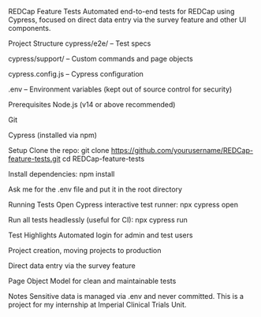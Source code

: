 REDCap Feature Tests
Automated end-to-end tests for REDCap using Cypress, focused on direct data entry via the survey feature and other UI components.

Project Structure
cypress/e2e/ – Test specs

cypress/support/ – Custom commands and page objects

cypress.config.js – Cypress configuration

.env – Environment variables (kept out of source control for security)

Prerequisites
Node.js (v14 or above recommended)

Git

Cypress (installed via npm)

Setup
Clone the repo:
git clone https://github.com/yourusername/REDCap-feature-tests.git
cd REDCap-feature-tests

Install dependencies:
npm install

Ask me for the .env file and put it in the root directory

Running Tests
Open Cypress interactive test runner:
npx cypress open

Run all tests headlessly (useful for CI):
npx cypress run

Test Highlights
Automated login for admin and test users

Project creation, moving projects to production

Direct data entry via the survey feature

Page Object Model for clean and maintainable tests

Notes
Sensitive data is managed via .env and never committed.
This is a project for my internship at Imperial Clinical Trials Unit.

